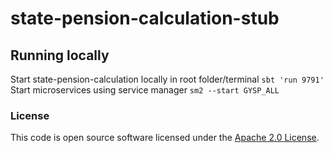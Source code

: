 
# state-pension-calculation-stub

## Running locally
Start state-pension-calculation locally in root folder/terminal
<code>sbt 'run 9791'</code></br>
Start microservices using service manager
<code>sm2 --start GYSP_ALL </code></br>


### License

This code is open source software licensed under the [Apache 2.0 License]("http://www.apache.org/licenses/LICENSE-2.0.html").
